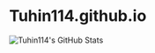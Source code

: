 # Tuhin114.github.io
![Tuhin114's GitHub Stats](https://github-readme-stats.vercel.app/api?username=Tuhin114&show_icons=true&theme=radical)
